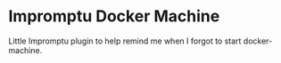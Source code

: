 # Impromptu Docker Machine

Little Impromptu plugin to help remind me when I forgot to start docker-machine.
